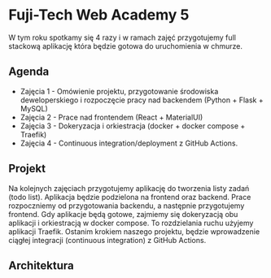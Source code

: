 # Fuji-Tech Web Academy 5

W tym roku spotkamy się 4 razy i w ramach zajęć przygotujemy full stackową aplikację która będzie gotowa do uruchomienia w chmurze.

## Agenda

* Zajęcia 1 - Omówienie projektu, przygotowanie środowiska deweloperskiego i rozpoczęcie pracy nad backendem (Python + Flask + MySQL)
* Zajęcia 2 - Prace nad frontendem (React + MaterialUI)
* Zajęcia 3 - Dokeryzacja i orkiestracja (docker + docker compose + Traefik)
* Zajęcia 4 - Continuous integration/deployment z GitHub Actions.

## Projekt

Na kolejnych zajęciach przygotujemy aplikację do tworzenia listy zadań (todo list).
Aplikacja będzie podzielona na frontend oraz backend. Prace rozpoczniemy od przygotowania backendu, a następnie przygotujemy frontend.
Gdy aplikacje będą gotowe, zajmiemy się dokeryzacją obu aplikacji i orkiestracją w docker compose. To rozdzielania ruchu użyjemy aplikacji Traefik.
Ostanim krokiem naszego projektu, będzie wprowadzenie ciągłej integracji (continuous integration) z GitHub Actions.

## Architektura

```mermaid

```

